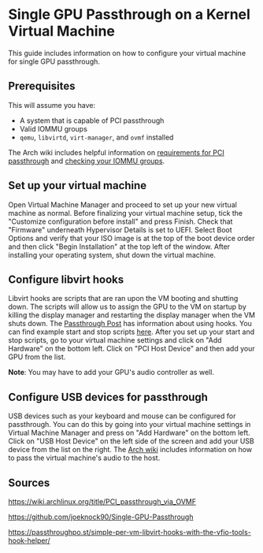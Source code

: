# Single GPU Passthrough on a Kernel Virtual Machine

This guide includes information on how to configure your virtual machine for single GPU passthrough.

## Prerequisites

This will assume you have:

- A system that is capable of PCI passthrough
- Valid IOMMU groups
- `qemu`, `libvirtd`, `virt-manager`, and `ovmf` installed

The Arch wiki includes helpful information on [requirements for PCI passthrough](https://wiki.archlinux.org/title/PCI_passthrough_via_OVMF#Prerequisites) and [checking your IOMMU groups](https://wiki.archlinux.org/title/PCI_passthrough_via_OVMF#Enabling_IOMMU).

## Set up your virtual machine

Open Virtual Machine Manager and proceed to set up your new virtual machine as normal. Before finalizing your virtual machine setup, tick the "Customize configuration before install" and press Finish. Check that "Firmware" underneath Hypervisor Details is set to UEFI. Select Boot Options and verify that your ISO image is at the top of the boot device order and then click "Begin Installation" at the top left of the window. After installing your operating system, shut down the virtual machine.

## Configure libvirt hooks

Libvirt hooks are scripts that are ran upon the VM booting and shutting down. The scripts will allow us to assign the GPU to the VM on startup by killing the display manager and restarting the display manager when the VM shuts down. The [Passthrough Post](https://passthroughpo.st/simple-per-vm-libvirt-hooks-with-the-vfio-tools-hook-helper/) has information about using hooks. You can find example start and stop scripts [here](https://github.com/joeknock90/Single-GPU-Passthrough#setting-up-libvirt-hooks). After you set up your start and stop scripts, go to your virtual machine settings and click on "Add Hardware" on the bottom left. Click on "PCI Host Device" and then add your GPU from the list.

**Note**: You may have to add your GPU's audio controller as well.

## Configure USB devices for passthrough

USB devices such as your keyboard and mouse can be configured for passthrough. You can do this by going into your virtual machine settings in Virtual Machine Manager and press on "Add Hardware" on the bottom left. Click on "USB Host Device" on the left side of the screen and add your USB device from the list on the right. The [Arch wiki](https://wiki.archlinux.org/title/PCI_passthrough_via_OVMF#Passing_audio_from_virtual_machine_to_host_via_PulseAudio) includes information on how to pass the virtual machine's audio to the host.

## Sources

https://wiki.archlinux.org/title/PCI_passthrough_via_OVMF

https://github.com/joeknock90/Single-GPU-Passthrough

https://passthroughpo.st/simple-per-vm-libvirt-hooks-with-the-vfio-tools-hook-helper/